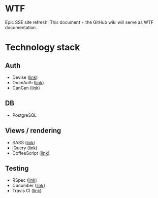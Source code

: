 # WTF

Epic SSE site refresh! This document + the GitHub wiki will serve as WTF 
documentation.

# Technology stack

## Auth

- Devise ([link](/plataformatec/devise))
- OmniAuth ([link](/intridea/omniauth))
- CanCan ([link](/ryanb/cancan))

## DB

- PostgreSQL

## Views / rendering

- SASS ([link](http://sass-lang.com))
- jQuery ([link](http://jquery.com))
- CoffeeScript ([link](http://jashkenas.github.com/coffee-script/))

## Testing

- RSpec ([link](https://www.relishapp.com/rspec))
- Cucumber ([link](http://cukes.info/))
- Travis CI ([link](http://travis-ci.org/))

